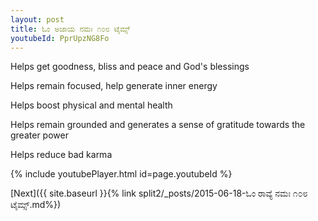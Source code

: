 ```yaml
---
layout: post
title: ಓಂ ಅಜಾಯ ನಮಃ ೧೦೮ ಟೈಮ್ಸ್
youtubeId: PprUpzNG8Fo
---
```

 
 
Helps get goodness, bliss and peace and God's blessings
 
Helps remain focused, help generate inner energy 
 
Helps boost physical and mental health 
 
Helps remain grounded and generates a sense of gratitude towards the greater power 
 
Helps reduce bad karma
 
 
 
 


{% include youtubePlayer.html id=page.youtubeId %}
 
[Next]({{ site.baseurl }}{% link  split2/_posts/2015-06-18-ಓಂ ರಾವ್ಯೆ ನಮಃ ೧೦೮ ಟೈಮ್ಸ್.md%})
 
